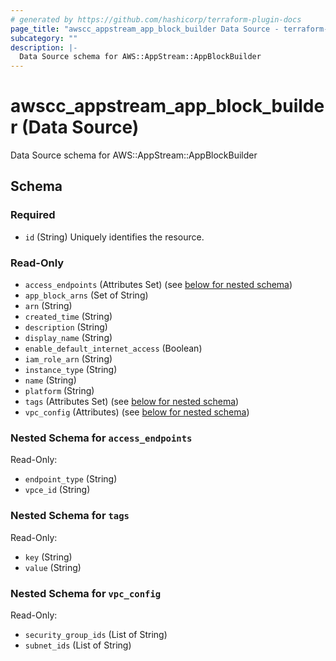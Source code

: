 ```yaml
---
# generated by https://github.com/hashicorp/terraform-plugin-docs
page_title: "awscc_appstream_app_block_builder Data Source - terraform-provider-awscc"
subcategory: ""
description: |-
  Data Source schema for AWS::AppStream::AppBlockBuilder
---
```


# awscc_appstream_app_block_builder (Data Source)

Data Source schema for AWS::AppStream::AppBlockBuilder



<!-- schema generated by tfplugindocs -->
## Schema

### Required

- `id` (String) Uniquely identifies the resource.

### Read-Only

- `access_endpoints` (Attributes Set) (see [below for nested schema](#nestedatt--access_endpoints))
- `app_block_arns` (Set of String)
- `arn` (String)
- `created_time` (String)
- `description` (String)
- `display_name` (String)
- `enable_default_internet_access` (Boolean)
- `iam_role_arn` (String)
- `instance_type` (String)
- `name` (String)
- `platform` (String)
- `tags` (Attributes Set) (see [below for nested schema](#nestedatt--tags))
- `vpc_config` (Attributes) (see [below for nested schema](#nestedatt--vpc_config))

<a id="nestedatt--access_endpoints"></a>
### Nested Schema for `access_endpoints`

Read-Only:

- `endpoint_type` (String)
- `vpce_id` (String)


<a id="nestedatt--tags"></a>
### Nested Schema for `tags`

Read-Only:

- `key` (String)
- `value` (String)


<a id="nestedatt--vpc_config"></a>
### Nested Schema for `vpc_config`

Read-Only:

- `security_group_ids` (List of String)
- `subnet_ids` (List of String)


